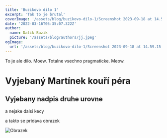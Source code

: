 ```yaml
---
title: 'Buzikovo dilo 1'
excerpt: 'Tak to je brutal'
coverImage: '/assets/blog/buzikovo-dilo-1/Screenshot 2023-09-18 at 14.59.15.png'
date: '2022-03-16T05:35:07.322Z'
author:
  name: Dalik Buzik
  picture: '/assets/blog/authors/jj.jpeg'
ogImage:
  url: '/assets/blog/buzikovo-dilo-1/Screenshot 2023-09-18 at 14.59.15.png'
---
```


To je ale dilo. Moew. Totalne vsechno pragmaticke. Meow.
# Vyjebaný Martínek kouří péra
## Vyjebany nadpis druhe urovne

a nejake dalsi kecy

a takto se pridava obrazek 

![Obrazek](/assets/blog/buzikovo-dilo-1/strapon.jpeg)
